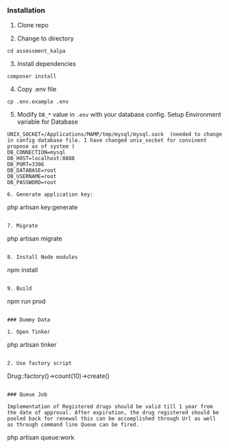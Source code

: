 ### Installation

1. Clone repo

2. Change to directory

````
cd assessment_kalpa
````   

3. Install dependencies

````
composer install
````

4. Copy .env file

```
cp .env.example .env
```

5. Modify `DB_*` value in `.env` with your database config.
Setup Environment variable for Database

```
UNIX_SOCKET=/Applications/MAMP/tmp/mysql/mysql.sock  (needed to change in config database file. I have changed unix_socket for convinent propose as of system )
DB_CONNECTION=mysql
DB_HOST=localhost:8888
DB_PORT=3306
DB_DATABASE=root
DB_USERNAME=root
DB_PASSWORD=root

6. Generate application key:

````
php artisan key:generate
````

7. Migrate
````
php artisan migrate
````

8. Install Node modules
````
npm install
````

9. Build

````
npm run prod
````

### Dummy Data

1. Open Tinker

````
php artisan tinker
````
    
2. Use factory script
````
Drug::factory()->count(10)->create()
````

### Queue Job

Implementation of Registered drugs should be valid till 1 year from the date of approval. After expiration, the drug registered should be pooled back for renewal this can be accomplished through Url as well as through command line Queue can be fired.
````
php artisan queue:work
````
